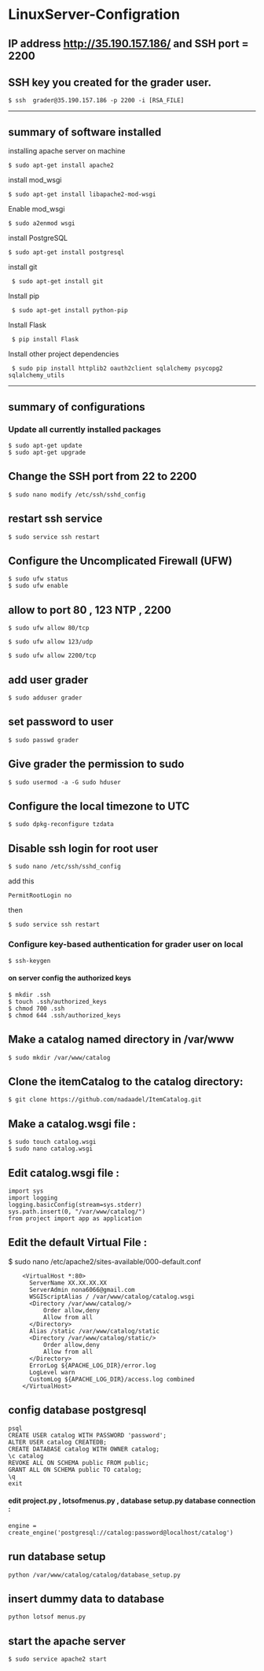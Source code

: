 # LinuxServer-Configration

## IP address http://35.190.157.186/  and SSH port = 2200 
  
## SSH key you created for the grader user.
    $ ssh  grader@35.190.157.186 -p 2200 -i [RSA_FILE]
      
---------------------------------------
summary of software installed
---------------------------------------
installing apache server on machine 

    $ sudo apt-get install apache2
    
install mod_wsgi    
    
    $ sudo apt-get install libapache2-mod-wsgi
Enable mod_wsgi     
    
    $ sudo a2enmod wsgi
 
install PostgreSQL

    $ sudo apt-get install postgresql

install git

     $ sudo apt-get install git
     
Install pip

     $ sudo apt-get install python-pip
Install Flask

     $ pip install Flask
     
Install other project dependencies 

     $ sudo pip install httplib2 oauth2client sqlalchemy psycopg2 sqlalchemy_utils

---------------------------------------
summary of configurations
---------------------------------------
### Update all currently installed packages
 
    $ sudo apt-get update
    $ sudo apt-get upgrade

## Change the SSH port from 22 to 2200

    $ sudo nano modify /etc/ssh/sshd_config
    
## restart ssh service

    $ sudo service ssh restart

## Configure the Uncomplicated Firewall (UFW) 

    $ sudo ufw status 
    $ sudo ufw enable 


## allow to port 80 , 123 NTP , 2200

    $ sudo ufw allow 80/tcp
    
    $ sudo ufw allow 123/udp
    
    $ sudo ufw allow 2200/tcp
    
## add user grader   
    
    $ sudo adduser grader 
    
## set password to user
   
    $ sudo passwd grader

## Give grader the permission to sudo
    $ sudo usermod -a -G sudo hduser


## Configure the local timezone to UTC
   
    $ sudo dpkg-reconfigure tzdata

## Disable ssh login for root user

    $ sudo nano /etc/ssh/sshd_config

add this 

    PermitRootLogin no
then 

    $ sudo service ssh restart
    
### Configure key-based authentication for grader user on local 
 
    $ ssh-keygen
    
####  on server config the authorized keys
    $ mkdir .ssh
    $ touch .ssh/authorized_keys
    $ chmod 700 .ssh
    $ chmod 644 .ssh/authorized_keys
  
## Make a catalog named directory in /var/www

    $ sudo mkdir /var/www/catalog

## Clone the itemCatalog to the catalog directory:
    $ git clone https://github.com/nadaadel/ItemCatalog.git

## Make a catalog.wsgi file :
    $ sudo touch catalog.wsgi 
    $ sudo nano catalog.wsgi

## Edit catalog.wsgi file :   
    import sys
    import logging
    logging.basicConfig(stream=sys.stderr)
    sys.path.insert(0, "/var/www/catalog/")
    from project import app as application
    
## Edit the default Virtual File :
   $  sudo nano /etc/apache2/sites-available/000-default.conf
   
        <VirtualHost *:80>
          ServerName XX.XX.XX.XX
          ServerAdmin nona6066@gmail.com
          WSGIScriptAlias / /var/www/catalog/catalog.wsgi
          <Directory /var/www/catalog/>
              Order allow,deny
              Allow from all
          </Directory>
          Alias /static /var/www/catalog/static
          <Directory /var/www/catalog/static/>
              Order allow,deny
              Allow from all
          </Directory>
          ErrorLog ${APACHE_LOG_DIR}/error.log
          LogLevel warn
          CustomLog ${APACHE_LOG_DIR}/access.log combined
        </VirtualHost>

## config database postgresql

    psql
    CREATE USER catalog WITH PASSWORD 'password';
    ALTER USER catalog CREATEDB;
    CREATE DATABASE catalog WITH OWNER catalog;
    \c catalog
    REVOKE ALL ON SCHEMA public FROM public;
    GRANT ALL ON SCHEMA public TO catalog;
    \q
    exit
    

#### edit project.py , lotsofmenus.py , database setup.py database connection :
    engine = create_engine('postgresql://catalog:password@localhost/catalog')
 
## run database setup 
    python /var/www/catalog/catalog/database_setup.py
    
## insert dummy data to database 
    python lotsof menus.py 
    

## start the apache server 
    $ sudo service apache2 start

